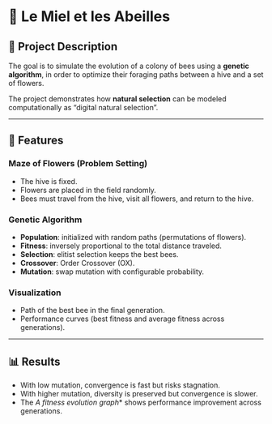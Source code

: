 # 🐝 Le Miel et les Abeilles

## 📖 Project Description
The goal is to simulate the evolution of a colony of bees using a **genetic algorithm**, in order to optimize their foraging paths between a hive and a set of flowers.

The project demonstrates how **natural selection** can be modeled computationally as “digital natural selection”.

---

## 🚀 Features
### Maze of Flowers (Problem Setting)
- The hive is fixed.
- Flowers are placed in the field randomly.
- Bees must travel from the hive, visit all flowers, and return to the hive.

### Genetic Algorithm
- **Population**: initialized with random paths (permutations of flowers).
- **Fitness**: inversely proportional to the total distance traveled.
- **Selection**: elitist selection keeps the best bees.
- **Crossover**: Order Crossover (OX).
- **Mutation**: swap mutation with configurable probability.

### Visualization
- Path of the best bee in the final generation.
- Performance curves (best fitness and average fitness across generations).

---

## 📊 Results
- With low mutation, convergence is fast but risks stagnation.
- With higher mutation, diversity is preserved but convergence is slower.
- The **A* fitness evolution graph** shows performance improvement across generations.